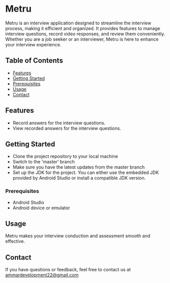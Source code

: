 # Metru

Metru is an interview application designed to streamline the interview process, making it efficient 
and organized. It provides features to manage interview questions, record video responses, and review 
them conveniently. Whether you are a job seeker or an interviewer, Metru is here to enhance your 
interview experience.

## Table of Contents

- [Features](#features)
- [Getting Started](#getting-started)
- [Prerequisites](#prerequisites)
- [Usage](#usage)
- [Contact](#contact)

## Features

- Record answers for the interview questions.
- View recorded answers for the interview questions.

## Getting Started

- Clone the project repository to your local machine
- Switch to the 'master' branch
- Make sure you have the latest updates from the master branch
- Set up the JDK for the project. You can either use the embedded JDK provided by Android Studio or install a compatible JDK version.

### Prerequisites

- Android Studio
- Android device or emulator

## Usage

Metru makes your interview conduction and assessment smooth and effective.

## Contact

If you have questions or feedback, feel free to contact us at ammardevelopment22@gmail.com
